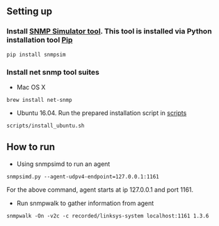 ## Setting up
### Install [SNMP Simulator tool](http://snmpsim.sourceforge.net/). This tool is installed via Python installation tool [Pip](https://pypi.python.org/pypi/pip)
```
pip install snmpsim
```
### Install net snmp tool suites
* Mac OS X
```
brew install net-snmp
```
* Ubuntu 16.04. Run the prepared installation script in [scripts](install_ubuntu.sh)
```
scripts/install_ubuntu.sh
```
## How to run
* Using snmpsimd to run an agent
```
snmpsimd.py --agent-udpv4-endpoint=127.0.0.1:1161
```
For the above command, agent starts at ip 127.0.0.1 and port 1161.

* Run snmpwalk to gather information from agent
```
snmpwalk -On -v2c -c recorded/linksys-system localhost:1161 1.3.6
```
